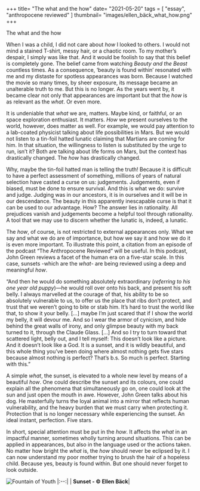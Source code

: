 +++
title= "The what and the how"
date= "2021-05-20"
tags = [
    "essay", "anthropocene reviewed"
]
thumbnail= "images/ellen_bäck_what_how.png"
+++

The what and the how

When I was a child, I did not care about *how* I looked to others. I would not mind a stained T-shirt, messy hair, or a chaotic room. To my mother’s despair, I simply was like that. And it would be foolish to say that this belief is completely gone. The belief came from watching *Beauty and the Beast* countless times. As a consequence, ‘beauty is found within’ resonated with me and my distaste for spotless appearances was born. Because I watched the movie so many times, by sheer exposure, its message became an unalterable truth to me. But this is no longer. As the years went by, it became clear not only that appearances are important but that the *how* is as relevant as the *what*. Or even more.

It is undeniable that *what* we are, matters. Maybe kind, or faithful, or an space exploration enthusiast. It matters. *How* we present ourselves to the world, however, does matter as well. For example, we would pay attention to a lab-coated physicist talking about life possibilities in Mars. But we would not listen to a tin-foil hatted lunatic claiming that Martians are coming for him. In that situation, the willingness to listen is substituted by the urge to run, isn’t it? Both are talking about life forms on Mars, but the context has drastically changed. The *how* has drastically changed.

Why, maybe the tin-foil hatted man is telling the truth! Because it is difficult to have a perfect assessment of something, millions of years of natural selection have casted a curse on us: judgements. Judgements, even if biased, must be done to ensure survival. And this is what we do: survive and judge. Judging was in our ancestors, it is in ourselves and it will be in our descendance. The beauty in this apparently inescapable curse is that it can be used to our advantage. How? The answer lies in rationality. All prejudices vanish and judgements become a helpful tool through rationality. A tool that we may use to discern whether the lunatic is, indeed, a lunatic.

The *how*, of course, is not restricted to external appearances only. What we say and what we do are of importance, but how we say it and how we do it is even more important. To illustrate this point, a citation from an episode of the podcast “The Anthropocene Reviewed” will be useful. In this podcast, John Green reviews a facet of the human era on a five-star scale. In this case, sunsets -which are the *what*- are being reviewed using a deep and meaningful *how*.

“And then he would do something absolutely extraordinary (*referring to his one year old puppy*)—he would roll over onto his back, and present his soft belly. I always marvelled at the courage of that, his ability to be so absolutely vulnerable to us, to offer us the place that ribs don’t protect, and trust that we weren’t going to bite or stab him. It’s hard to trust the world like that, to show it your belly. […] maybe I’m just scared that if I show the world my belly, it will devour me. And so I wear the armor of cynicism, and hide behind the great walls of irony, and only glimpse beauty with my back turned to it, through the Claude Glass. […] And so I try to turn toward that scattered light, belly out, and I tell myself: This doesn’t look like a picture. And it doesn’t look like a God. It is a sunset, and it is wildly beautiful, and this whole thing you’ve been doing where almost nothing gets five stars because almost nothing is perfect? That’s b.s. So much is perfect. Starting with this.”

A simple *what*, the sunset, is elevated to a whole new level by means of a beautiful *how*. One could describe the sunset and its colours, one could explain all the phenomena that simultaneously go on, one could look at the sun and just open the mouth in awe. However, John Green talks about his dog. He masterfully turns the loyal animal into a mirror that reflects human vulnerability, and the heavy burden that we must carry when protecting it. Protection that is no longer necessary while experiencing the sunset. An ideal instant, perfection. Five stars.

In short, special attention must be put in the *how*. It affects the *what* in an impactful manner, sometimes wholly turning around situations. This can be applied in appearances, but also in the language used or the actions taken. No matter how bright the *what* is, the *how* should never be eclipsed by it. I can now understand my poor mother trying to brush the hair of a hopeless child. Because yes, beauty is found within. But one should never forget to look outside.


![Fountain of Youth](/images/ellen_bäck_what_how.png)
|:--:|
| <b>Sunset - :copyright: Ellen Bäck</b>|